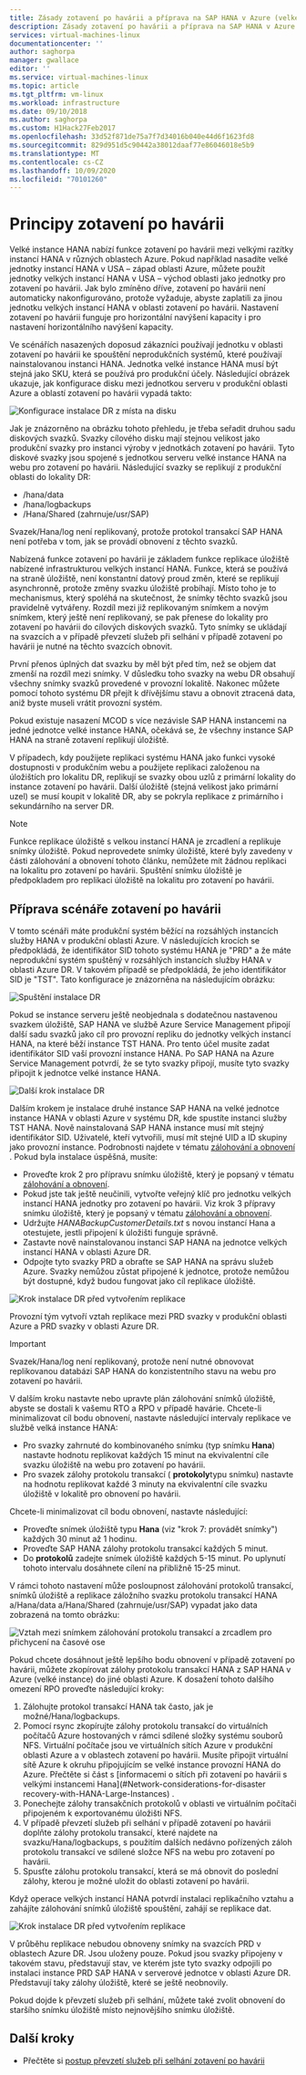 ```yaml
---
title: Zásady zotavení po havárii a příprava na SAP HANA v Azure (velké instance) | Microsoft Docs
description: Zásady zotavení po havárii a příprava na SAP HANA v Azure (velké instance)
services: virtual-machines-linux
documentationcenter: ''
author: saghorpa
manager: gwallace
editor: ''
ms.service: virtual-machines-linux
ms.topic: article
ms.tgt_pltfrm: vm-linux
ms.workload: infrastructure
ms.date: 09/10/2018
ms.author: saghorpa
ms.custom: H1Hack27Feb2017
ms.openlocfilehash: 33d52f871de75a7f7d34016b040e44d6f1623fd8
ms.sourcegitcommit: 829d951d5c90442a38012daaf77e86046018e5b9
ms.translationtype: MT
ms.contentlocale: cs-CZ
ms.lasthandoff: 10/09/2020
ms.locfileid: "70101260"
---
```

# <a name="disaster-recovery-principles"></a>Principy zotavení po havárii

Velké instance HANA nabízí funkce zotavení po havárii mezi velkými razítky instancí HANA v různých oblastech Azure. Pokud například nasadíte velké jednotky instancí HANA v USA – západ oblasti Azure, můžete použít jednotky velkých instancí HANA v USA – východ oblasti jako jednotky pro zotavení po havárii. Jak bylo zmíněno dříve, zotavení po havárii není automaticky nakonfigurováno, protože vyžaduje, abyste zaplatili za jinou jednotku velkých instancí HANA v oblasti zotavení po havárii. Nastavení zotavení po havárii funguje pro horizontální navýšení kapacity i pro nastavení horizontálního navýšení kapacity. 

Ve scénářích nasazených doposud zákazníci používají jednotku v oblasti zotavení po havárii ke spouštění neprodukčních systémů, které používají nainstalovanou instanci HANA. Jednotka velké instance HANA musí být stejná jako SKU, která se používá pro produkční účely. Následující obrázek ukazuje, jak konfigurace disku mezi jednotkou serveru v produkční oblasti Azure a oblastí zotavení po havárii vypadá takto:

![Konfigurace instalace DR z místa na disku](./media/hana-overview-high-availability-disaster-recovery/disaster_recovery_setup.PNG)

Jak je znázorněno na obrázku tohoto přehledu, je třeba seřadit druhou sadu diskových svazků. Svazky cílového disku mají stejnou velikost jako produkční svazky pro instanci výroby v jednotkách zotavení po havárii. Tyto diskové svazky jsou spojené s jednotkou serveru velké instance HANA na webu pro zotavení po havárii. Následující svazky se replikují z produkční oblasti do lokality DR:

- /hana/data
- /hana/logbackups 
- /Hana/Shared (zahrnuje/usr/SAP)

Svazek/Hana/log není replikovaný, protože protokol transakcí SAP HANA není potřeba v tom, jak se provádí obnovení z těchto svazků. 

Nabízená funkce zotavení po havárii je základem funkce replikace úložiště nabízené infrastrukturou velkých instancí HANA. Funkce, která se používá na straně úložiště, není konstantní datový proud změn, které se replikují asynchronně, protože změny svazku úložiště probíhají. Místo toho je to mechanismus, který spoléhá na skutečnost, že snímky těchto svazků jsou pravidelně vytvářeny. Rozdíl mezi již replikovaným snímkem a novým snímkem, který ještě není replikovaný, se pak přenese do lokality pro zotavení po havárii do cílových diskových svazků.  Tyto snímky se ukládají na svazcích a v případě převzetí služeb při selhání v případě zotavení po havárii je nutné na těchto svazcích obnovit.  

První přenos úplných dat svazku by měl být před tím, než se objem dat zmenší na rozdíl mezi snímky. V důsledku toho svazky na webu DR obsahují všechny snímky svazků provedené v provozní lokalitě. Nakonec můžete pomocí tohoto systému DR přejít k dřívějšímu stavu a obnovit ztracená data, aniž byste museli vrátit provozní systém.

Pokud existuje nasazení MCOD s více nezávisle SAP HANA instancemi na jedné jednotce velké instance HANA, očekává se, že všechny instance SAP HANA na straně zotavení replikují úložiště.

V případech, kdy použijete replikaci systému HANA jako funkci vysoké dostupnosti v produkčním webu a použijete replikaci založenou na úložištích pro lokalitu DR, replikují se svazky obou uzlů z primární lokality do instance zotavení po havárii. Další úložiště (stejná velikost jako primární uzel) se musí koupit v lokalitě DR, aby se pokryla replikace z primárního i sekundárního na server DR. 



>[!NOTE]
>Funkce replikace úložiště s velkou instancí HANA je zrcadlení a replikuje snímky úložiště. Pokud neprovedete snímky úložiště, které byly zavedeny v části zálohování a obnovení tohoto článku, nemůžete mít žádnou replikaci na lokalitu pro zotavení po havárii. Spuštění snímku úložiště je předpokladem pro replikaci úložiště na lokalitu pro zotavení po havárii.



## <a name="preparation-of-the-disaster-recovery-scenario"></a>Příprava scénáře zotavení po havárii
V tomto scénáři máte produkční systém běžící na rozsáhlých instancích služby HANA v produkční oblasti Azure. V následujících krocích se předpokládá, že identifikátor SID tohoto systému HANA je "PRD" a že máte neprodukční systém spuštěný v rozsáhlých instancích služby HANA v oblasti Azure DR. V takovém případě se předpokládá, že jeho identifikátor SID je "TST". Tato konfigurace je znázorněna na následujícím obrázku:

![Spuštění instalace DR](./media/hana-overview-high-availability-disaster-recovery/disaster_recovery_start1.PNG)

Pokud se instance serveru ještě neobjednala s dodatečnou nastavenou svazkem úložiště, SAP HANA ve službě Azure Service Management připojí další sadu svazků jako cíl pro provozní repliku do jednotky velkých instancí HANA, na které běží instance TST HANA. Pro tento účel musíte zadat identifikátor SID vaší provozní instance HANA. Po SAP HANA na Azure Service Management potvrdí, že se tyto svazky připojí, musíte tyto svazky připojit k jednotce velké instance HANA.

![Další krok instalace DR](./media/hana-overview-high-availability-disaster-recovery/disaster_recovery_start2.PNG)

Dalším krokem je instalace druhé instance SAP HANA na velké jednotce instance HANA v oblasti Azure v systému DR, kde spustíte instanci služby TST HANA. Nově nainstalovaná SAP HANA instance musí mít stejný identifikátor SID. Uživatelé, kteří vytvořili, musí mít stejné UID a ID skupiny jako provozní instance. Podrobnosti najdete v tématu [zálohování a obnovení](hana-backup-restore.md) . Pokud byla instalace úspěšná, musíte:

- Proveďte krok 2 pro přípravu snímku úložiště, který je popsaný v tématu [zálohování a obnovení](hana-backup-restore.md).
- Pokud jste tak ještě neučinili, vytvořte veřejný klíč pro jednotku velkých instancí HANA jednotky pro zotavení po havárii. Viz krok 3 přípravy snímku úložiště, který je popsaný v tématu [zálohování a obnovení](hana-backup-restore.md).
- Udržujte *HANABackupCustomerDetails.txt* s novou instancí Hana a otestujete, jestli připojení k úložišti funguje správně.  
- Zastavte nově nainstalovanou instanci SAP HANA na jednotce velkých instancí HANA v oblasti Azure DR.
- Odpojte tyto svazky PRD a obraťte se SAP HANA na správu služeb Azure. Svazky nemůžou zůstat připojené k jednotce, protože nemůžou být dostupné, když budou fungovat jako cíl replikace úložiště.  

![Krok instalace DR před vytvořením replikace](./media/hana-overview-high-availability-disaster-recovery/disaster_recovery_start3.PNG)

Provozní tým vytvoří vztah replikace mezi PRD svazky v produkční oblasti Azure a PRD svazky v oblasti Azure DR.

>[!IMPORTANT]
>Svazek/Hana/log není replikovaný, protože není nutné obnovovat replikovanou databázi SAP HANA do konzistentního stavu na webu pro zotavení po havárii.

V dalším kroku nastavte nebo upravte plán zálohování snímků úložiště, abyste se dostali k vašemu RTO a RPO v případě havárie. Chcete-li minimalizovat cíl bodu obnovení, nastavte následující intervaly replikace ve službě velká instance HANA:
- Pro svazky zahrnuté do kombinovaného snímku (typ snímku **Hana**) nastavte hodnotu replikovat každých 15 minut na ekvivalentní cíle svazku úložiště na webu pro zotavení po havárii.
- Pro svazek zálohy protokolu transakcí ( **protokoly**typu snímku) nastavte na hodnotu replikovat každé 3 minuty na ekvivalentní cíle svazku úložiště v lokalitě pro obnovení po havárii.

Chcete-li minimalizovat cíl bodu obnovení, nastavte následující:
- Proveďte snímek úložiště typu **Hana** (viz "krok 7: provádět snímky") každých 30 minut až 1 hodinu.
- Proveďte SAP HANA zálohy protokolu transakcí každých 5 minut.
- Do **protokolů** zadejte snímek úložiště každých 5-15 minut. Po uplynutí tohoto intervalu dosáhnete cílení na přibližně 15-25 minut.

V rámci tohoto nastavení může posloupnost zálohování protokolů transakcí, snímků úložiště a replikace záložního svazku protokolu transakcí HANA a/Hana/data a/Hana/Shared (zahrnuje/usr/SAP) vypadat jako data zobrazená na tomto obrázku:

 ![Vztah mezi snímkem zálohování protokolu transakcí a zrcadlem pro přichycení na časové ose](./media/hana-overview-high-availability-disaster-recovery/snapmirror.PNG)

Pokud chcete dosáhnout ještě lepšího bodu obnovení v případě zotavení po havárii, můžete zkopírovat zálohy protokolu transakcí HANA z SAP HANA v Azure (velké instance) do jiné oblasti Azure. K dosažení tohoto dalšího omezení RPO proveďte následující kroky:

1. Zálohujte protokol transakcí HANA tak často, jak je možné/Hana/logbackups.
1. Pomocí rsync zkopírujte zálohy protokolu transakcí do virtuálních počítačů Azure hostovaných v rámci sdílené složky systému souborů NFS. Virtuální počítače jsou ve virtuálních sítích Azure v produkční oblasti Azure a v oblastech zotavení po havárii. Musíte připojit virtuální sítě Azure k okruhu připojujícím se velké instance provozní HANA do Azure. Přečtěte si část s [informacemi o sítích při zotavení po havárii s velkými instancemi Hana](#Network-considerations-for-disaster recovery-with-HANA-Large-Instances) . 
1. Ponechejte zálohy transakčních protokolů v oblasti ve virtuálním počítači připojeném k exportovanému úložišti NFS.
1. V případě převzetí služeb při selhání v případě zotavení po havárii doplňte zálohy protokolu transakcí, které najdete na svazku/Hana/logbackups, s použitím dalších nedávno pořízených záloh protokolu transakcí ve sdílené složce NFS na webu pro zotavení po havárii. 
1. Spusťte zálohu protokolu transakcí, která se má obnovit do poslední zálohy, kterou je možné uložit do oblasti zotavení po havárii.

Když operace velkých instancí HANA potvrdí instalaci replikačního vztahu a zahájíte zálohování snímků úložiště spouštění, zahájí se replikace dat.

![Krok instalace DR před vytvořením replikace](./media/hana-overview-high-availability-disaster-recovery/disaster_recovery_start4.PNG)

V průběhu replikace nebudou obnoveny snímky na svazcích PRD v oblastech Azure DR. Jsou uloženy pouze. Pokud jsou svazky připojeny v takovém stavu, představují stav, ve kterém jste tyto svazky odpojili po instalaci instance PRD SAP HANA v serverové jednotce v oblasti Azure DR. Představují taky zálohy úložiště, které se ještě neobnovily.

Pokud dojde k převzetí služeb při selhání, můžete také zvolit obnovení do staršího snímku úložiště místo nejnovějšího snímku úložiště.

## <a name="next-steps"></a>Další kroky

- Přečtěte si [postup převzetí služeb při selhání zotavení po havárii](hana-failover-procedure.md)
